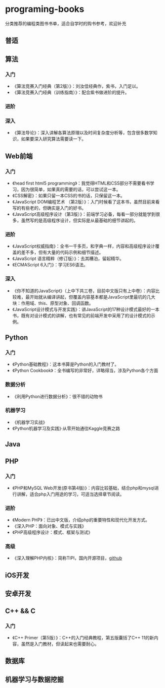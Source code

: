 # programing-books
分类推荐的编程类图书书单，适合自学时的购书参考，欢迎补充

## 普适

## 算法
### 入门
- 《算法竞赛入门经典（第2版）》：刘汝佳经典作，紫书，入门足以。
- 《算法竞赛入门经典（训练指南）》：配合紫书做进阶的提升。
### 进阶

### 深入
- 《算法导论》：深入讲解各算法原理以及时间复杂度分析等，包含很多数学知识，如果要深入研究算法需要读一下。
## Web前端
### 入门
- 《head first html5 programming》：我觉得HTML和CSS部分不需要看书学习，因为很简单，如果真的需要的话，可以尝试这一本。
- 《CSS解密》：如果只留一本CSS的书的话，只保留这一本。
- 《JavaScript DOM编程艺术 （第2版）》：入门时候看了这本书，虽然目前来看写的有些老的，但确实是入门的好书。
- 《JavaScript高级程序设计（第3版）》：前端学习必备，每看一部分就能学到很多，虽然写的是高级程序设计，但实际是从最基础的细节讲起的。
### 进阶
- 《JavaScript权威指南》：全书一千多页，和字典一样，内容和高级程序设计覆盖的差不多，但有大量的代码示例和细节描述。
- 《JavaScript 语言精粹（修订版）》：去其糟泊，留起精华。
- 《ECMAScript 6入门》：学习ES6语法。
### 深入
- 《你不知道的JavaScript》（上中下共三卷，目前中文版只有上中卷）：内容比较难，最开始就从编译讲起，但覆盖内容基本都是JavaScript里最坑的几大块：作用域、this、原型对象、回调函数。
- 《JavaScript设计模式与开发实践》：讲JavaScript的17种设计模式最好的一本书，既有对设计模式的讲解，也有常见的前端开发中采用了的设计模式的示例。
## Python
### 入门
- 《Python基础教程》：这本书算是Python的入门教材了。
- 《Python Cookbook》：全书编写的非常好，详略得当，涉及Python各个方面
### 数据分析
- 《利用Python进行数据分析》：很不错的动物书
### 机器学习
- 《机器学习实战》
- 《Python机器学习及实践》·从零开始通往Kaggle竞赛之路
## Java


## PHP
### 入门
- 《PHP和MySQL Web开发(原书第4版)》：内容比较基础，结合php和mysql进行讲解，适合php入门用途的学习，可适当选择章节阅读。
### 进阶
- 《Modern PHP》：已出中文版，介绍php的重要特性和现代化开发方式。
- 《深入PHP：面向对象、模式与实践》
- 《PHP高级程序设计：模式、框架与测试》
### 高级
- 《深入理解PHP内核》：简称TIPI，国内开源项目，[github](https://github.com/reeze/tipi)

## iOS开发


## 安卓开发


## C++ && C
### 入门
- 《C++ Primer（第5版）》：C++的入门经典教程，第五版囊括了C++ 11的新内容，虽然是入门教材，但读起来也需要耐心。

## 数据库


## 机器学习与数据挖掘
